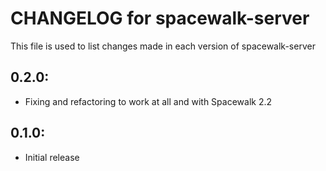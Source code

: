 # CHANGELOG for spacewalk-server #

This file is used to list changes made in each version of spacewalk-server

## 0.2.0:
* Fixing and refactoring to work at all and with Spacewalk 2.2

## 0.1.0:

* Initial release
